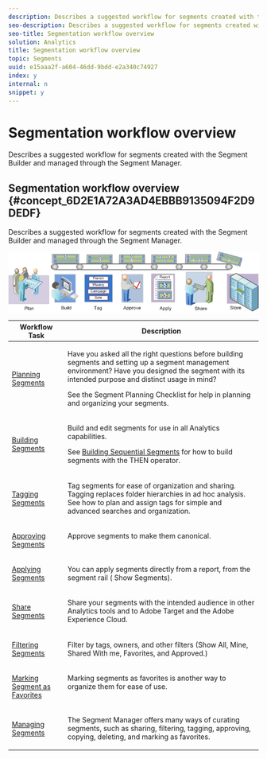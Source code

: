 ```yaml
---
description: Describes a suggested workflow for segments created with the Segment Builder and managed through the Segment Manager.
seo-description: Describes a suggested workflow for segments created with the Segment Builder and managed through the Segment Manager.
seo-title: Segmentation workflow overview
solution: Analytics
title: Segmentation workflow overview
topic: Segments
uuid: e15aaa2f-a604-46dd-9bdd-e2a340c74927
index: y
internal: n
snippet: y
---
```


# Segmentation workflow overview

Describes a suggested workflow for segments created with the Segment Builder and managed through the Segment Manager.

## Segmentation workflow overview {#concept_6D2E1A72A3AD4EBBB9135094F2D9DEDF}

Describes a suggested workflow for segments created with the Segment Builder and managed through the Segment Manager.

<!-- 

seg_workflow.xml

 -->

![](assets/seg_workflow.png)

<table id="table_1BA135D9953142C08CA4EE0E9262C8F9"> 
 <thead> 
  <tr> 
   <th colname="col1" class="entry"> Workflow Task </th> 
   <th colname="col2" class="entry"> Description </th> 
  </tr> 
 </thead>
 <tbody> 
  <tr> 
   <td colname="col1" valign="middle" align="left"> <p><img placement="break" align="left" href="assets/step1_icon.png" id="image_ABA2B0CAE02B4D92860D304A9B4A0933" /> <a href="../../../components/c-segmentation/c-segmentation-workflow/seg-plan.md#concept_D8BE6AB8D8E540E58C3462F9E02F4847" format="dita" scope="local"> Planning Segments</a> </p> </td> 
   <td colname="col2" valign="top" align="left"> <p>Have you asked all the right questions before building segments and setting up a segment management environment? Have you designed the segment with its intended purpose and distinct usage in mind? </p> <p>See the Segment Planning Checklist for help in planning and organizing your segments. </p> </td> 
  </tr> 
  <tr> 
   <td colname="col1" valign="middle" align="left"> <p><img placement="break" align="left" href="assets/step2_icon.png" id="image_E08CFAF3C6304149ADD1969295719374" /> <a href="../../../components/c-segmentation/c-segmentation-workflow/seg-build.md#concept_BD4C17B01C5B4E378D0C14C852D055D4" format="dita" scope="local"> Building Segments </a> </p> </td> 
   <td colname="col2" valign="top" align="left"> <p>Build and edit segments for use in all Analytics capabilities. </p> <p>See <a href="../../../components/c-segmentation/c-segmentation-workflow/seg-sequential-build.md#concept_83AEC78CD25F442EBEE364856A889560" format="dita" scope="local"> Building Sequential Segments</a> for how to build segments with the THEN operator. </p> </td> 
  </tr> 
  <tr> 
   <td colname="col1" valign="middle" align="left"> <p><img placement="break" align="left" href="assets/step3_icon.png" id="image_47F7BD9D28124244AED0DAE49C279BDA" /> <a href="../../../components/c-segmentation/c-segmentation-workflow/seg-tag.md#concept_CD892CEB326C4986A1B67487052DBA50" format="dita" scope="local"> Tagging Segments</a> </p> </td> 
   <td colname="col2" valign="top" align="left"> <p>Tag segments for ease of organization and sharing. Tagging replaces folder hierarchies in <span class="keyword"> ad hoc analysis</span>. See how to plan and assign tags for simple and advanced searches and organization. </p> </td> 
  </tr> 
  <tr> 
   <td colname="col1" valign="middle" align="left"> <p><img placement="break" align="left" href="assets/step4_icon.png" id="image_EBE21C67B34646D2949D3429485C555C" /> <a href="../../../components/c-segmentation/c-segmentation-workflow/seg-approve.md#concept_DF477F151A9E483A92ED1DDAAF035953" format="dita" scope="local"> Approving Segments</a> </p> </td> 
   <td colname="col2" valign="top" align="left"> <p>Approve segments to make them canonical. </p> </td> 
  </tr> 
  <tr> 
   <td colname="col1" valign="middle" align="left"> <p><img placement="break" align="left" href="assets/step5_icon.png" id="image_55B8B2032C034F199291F5BCEE32F585" /> <a href="../../../components/c-segmentation/c-segmentation-workflow/t-seg-apply.md#task_13E69C7D428A43EF9CCCA7F1104F1E8F" format="dita" scope="local"> Applying Segments</a> </p> </td> 
   <td colname="col2" valign="top" align="left"> <p>You can apply segments directly from a report, from the segment rail (<span class="uicontrol"> Show Segments</span>). </p> </td> 
  </tr> 
  <tr> 
   <td colname="col1" valign="middle" align="left"> <p><img placement="break" align="left" href="assets/step6_icon.png" id="image_5B467C413445415C8DF0DA5F518B3663" /> <a href="../../../components/c-segmentation/c-segmentation-workflow/t-seg-share.md#task_7DC54643083E42C28F918E4F0845C5A5" format="dita" scope="local"> Share Segments</a> </p> </td> 
   <td colname="col2" valign="top" align="left"> <p>Share your segments with the intended audience in other Analytics tools and to Adobe Target and the Adobe Experience Cloud. </p> </td> 
  </tr> 
  <tr> 
   <td colname="col1" valign="middle" align="left"> <p><img placement="break" align="left" href="assets/step7_icon.png" id="image_B5AD3F1CB9AD4F9F8312B731FA81223D" /> <a href="../../../components/c-segmentation/c-segmentation-workflow/t-seg-filter.md#task_B59946C6D38945629C1FEACF80A85746" format="dita" scope="local"> Filtering Segments</a> </p> </td> 
   <td colname="col2" valign="top" align="left"> <p>Filter by tags, owners, and other filters (Show All, Mine, Shared With me, Favorites, and Approved.) </p> </td> 
  </tr> 
  <tr> 
   <td colname="col1" valign="middle" align="left"> <p><img placement="break" align="left" href="assets/step8_icon.png" id="image_1AC6288982A8463C91B809644AA979FC" /> <a href="../../../components/c-segmentation/c-segmentation-workflow/t-seg-favorite.md#task_F45DFA3FBF0C4082B46A0D032CB20FC5" format="dita" scope="local"> Marking Segment as Favorites</a> </p> </td> 
   <td colname="col2" valign="top" align="left"> <p>Marking segments as favorites is another way to organize them for ease of use. </p> </td> 
  </tr> 
  <tr> 
   <td colname="col1" valign="middle" align="left"> <p><a href="../../../components/c-segmentation/c-segmentation-workflow/seg-manage.md#concept_7A2E019317864065B7C641DC3315928F" format="dita" scope="local"> Managing Segments</a> </p> </td> 
   <td colname="col2" valign="top" align="left"> <p>The Segment Manager offers many ways of curating segments, such as sharing, filtering, tagging, approving, copying, deleting, and marking as favorites. </p> </td> 
  </tr> 
 </tbody> 
</table>

